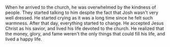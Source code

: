 When he arrived to the church, he was overwhelmed by the kindness of people. They started talking to him despite the fact that Josh wasn't very well dressed. He started crying as it was a long time since he felt such warmness. After that day, everything started to change. He accepted Jesus Christ as his savior, and lived his life devoted to the church. He realized that the money, glory, and fame weren't the only things that could fill his life, and lived a happy life.
